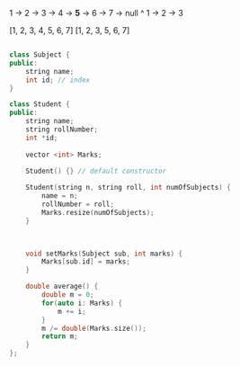 1 -> 2 -> 3 -> 4 -> **5** -> 6 -> 7 -> null
									^
				1 -> 2 -> 3 
				
[1, 2, 3, 4, 5, 6, 7]
[1, 2, 3, 5, 6, 7]


```cpp

class Subject {
public:
	string name;
	int id; // index
}

class Student {
public:
	string name;
	string rollNumber;
	int *id;
	
	vector <int> Marks;

	Student() {} // default constructor
	
	Student(string n, string roll, int numOfSubjects) {
		name = n;
		rollNumber = roll;
		Marks.resize(numOfSubjects);
	}

	

	void setMarks(Subject sub, int marks) {
		Marks[sub.id] = marks;
	}

	double average() {
		double m = 0;
		for(auto i: Marks) {
			m += i;
		}
		m /= double(Marks.size());
		return m;
	}
};



```

